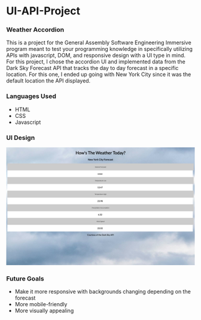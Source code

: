 # UI-API-Project

### Weather Accordion
This is a project for the General Assembly Software Engineering Immersive program meant to test your programming knowledge in specifically utilizing APIs with javascript, DOM, and responsive design with a UI type in mind. For this project, I chose the accordion UI and implemented data from the Dark Sky Forecast API that tracks the day to day forecast in a specific location. For this one, I ended up going with New York City since it was the default location the API displayed.

### Languages Used
* HTML
* CSS
* Javascript

### UI Design 
![img title](images/ScreenshotUI.png)

### Future Goals
* Make it more responsive with backgrounds changing depending on the forecast
* More mobile-friendly
* More visually appealing
